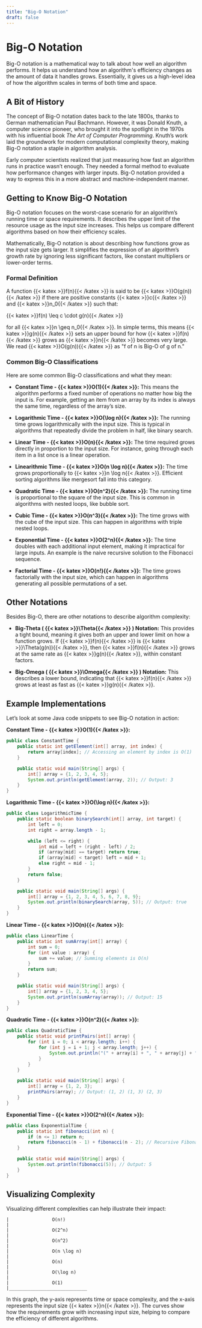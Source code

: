 ```yaml
---
title: "Big-O Notation"
draft: false
---
```


# Big-O Notation

Big-O notation is a mathematical way to talk about how well an algorithm performs. It helps us understand how an algorithm's efficiency changes as the amount of data it handles grows. Essentially, it gives us a high-level idea of how the algorithm scales in terms of both time and space.

## A Bit of History

The concept of Big-O notation dates back to the late 1800s, thanks to German mathematician Paul Bachmann. However, it was Donald Knuth, a computer science pioneer, who brought it into the spotlight in the 1970s with his influential book *The Art of Computer Programming*. Knuth’s work laid the groundwork for modern computational complexity theory, making Big-O notation a staple in algorithm analysis.

Early computer scientists realized that just measuring how fast an algorithm runs in practice wasn’t enough. They needed a formal method to evaluate how performance changes with larger inputs. Big-O notation provided a way to express this in a more abstract and machine-independent manner.

## Getting to Know Big-O Notation

Big-O notation focuses on the worst-case scenario for an algorithm’s running time or space requirements. It describes the upper limit of the resource usage as the input size increases. This helps us compare different algorithms based on how their efficiency scales.

Mathematically, Big-O notation is about describing how functions grow as the input size gets larger. It simplifies the expression of an algorithm’s growth rate by ignoring less significant factors, like constant multipliers or lower-order terms.

### Formal Definition

A function {{< katex >}}f(n){{< /katex >}} is said to be {{< katex >}}O(g(n)){{< /katex >}} if there are positive constants {{< katex >}}c{{< /katex >}} and {{< katex >}}n_0{{< /katex >}} such that:

{{< katex >}}f(n) \leq c \cdot g(n){{< /katex >}}

for all {{< katex >}}n \geq n_0{{< /katex >}}. In simple terms, this means {{< katex >}}g(n){{< /katex >}} sets an upper bound for how {{< katex >}}f(n){{< /katex >}} grows as {{< katex >}}n{{< /katex >}} becomes very large. We read {{< katex >}}O(g(n)){{< /katex >}} as "f of n is Big-O of g of n."

### Common Big-O Classifications

Here are some common Big-O classifications and what they mean:

- **Constant Time - {{< katex >}}O(1){{< /katex >}}:** This means the algorithm performs a fixed number of operations no matter how big the input is. For example, getting an item from an array by its index is always the same time, regardless of the array’s size.

- **Logarithmic Time - {{< katex >}}O(\log n){{< /katex >}}:** The running time grows logarithmically with the input size. This is typical in algorithms that repeatedly divide the problem in half, like binary search.

- **Linear Time - {{< katex >}}O(n){{< /katex >}}:** The time required grows directly in proportion to the input size. For instance, going through each item in a list once is a linear operation.

- **Linearithmic Time - {{< katex >}}O(n \log n){{< /katex >}}:** The time grows proportionally to {{< katex >}}n \log n{{< /katex >}}. Efficient sorting algorithms like mergesort fall into this category.

- **Quadratic Time - {{< katex >}}O(n^2){{< /katex >}}:** The running time is proportional to the square of the input size. This is common in algorithms with nested loops, like bubble sort.

- **Cubic Time - {{< katex >}}O(n^3){{< /katex >}}:** The time grows with the cube of the input size. This can happen in algorithms with triple nested loops.

- **Exponential Time - {{< katex >}}O(2^n){{< /katex >}}:** The time doubles with each additional input element, making it impractical for large inputs. An example is the naive recursive solution to the Fibonacci sequence.

- **Factorial Time - {{< katex >}}O(n!){{< /katex >}}:** The time grows factorially with the input size, which can happen in algorithms generating all possible permutations of a set.

## Other Notations

Besides Big-O, there are other notations to describe algorithm complexity:

- **Big-Theta ( {{< katex >}}\Theta{{< /katex >}} ) Notation:** This provides a tight bound, meaning it gives both an upper and lower limit on how a function grows. If {{< katex >}}f(n){{< /katex >}} is {{< katex >}}\Theta(g(n)){{< /katex >}}, then {{< katex >}}f(n){{< /katex >}} grows at the same rate as {{< katex >}}g(n){{< /katex >}}, within constant factors.

- **Big-Omega ( {{< katex >}}\Omega{{< /katex >}} ) Notation:** This describes a lower bound, indicating that {{< katex >}}f(n){{< /katex >}} grows at least as fast as {{< katex >}}g(n){{< /katex >}}.

## Example Implementations

Let’s look at some Java code snippets to see Big-O notation in action:

**Constant Time - {{< katex >}}O(1){{< /katex >}}:**

```java
public class ConstantTime {
    public static int getElement(int[] array, int index) {
        return array[index]; // Accessing an element by index is O(1)
    }

    public static void main(String[] args) {
        int[] array = {1, 2, 3, 4, 5};
        System.out.println(getElement(array, 2)); // Output: 3
    }
}
```

**Logarithmic Time - {{< katex >}}O(\log n){{< /katex >}}:**

```java
public class LogarithmicTime {
    public static boolean binarySearch(int[] array, int target) {
        int left = 0;
        int right = array.length - 1;

        while (left <= right) {
            int mid = left + (right - left) / 2;
            if (array[mid] == target) return true;
            if (array[mid] < target) left = mid + 1;
            else right = mid - 1;
        }
        return false;
    }

    public static void main(String[] args) {
        int[] array = {1, 2, 3, 4, 5, 6, 7, 8, 9};
        System.out.println(binarySearch(array, 5)); // Output: true
    }
}
```

**Linear Time - {{< katex >}}O(n){{< /katex >}}:**

```java
public class LinearTime {
    public static int sumArray(int[] array) {
        int sum = 0;
        for (int value : array) {
            sum += value; // Summing elements is O(n)
        }
        return sum;
    }

    public static void main(String[] args) {
        int[] array = {1, 2, 3, 4, 5};
        System.out.println(sumArray(array)); // Output: 15
    }
}
```

**Quadratic Time - {{< katex >}}O(n^2){{< /katex >}}:**

```java
public class QuadraticTime {
    public static void printPairs(int[] array) {
        for (int i = 0; i < array.length; i++) {
            for (int j = i + 1; j < array.length; j++) {
                System.out.println("(" + array[i] + ", " + array[j] + ")"); // Printing pairs is O(n^2)
            }
        }
    }

    public static void main(String[] args) {
        int[] array = {1, 2, 3};
        printPairs(array); // Output: (1, 2) (1, 3) (2, 3)
    }
}
```

**Exponential Time - {{< katex >}}O(2^n){{< /katex >}}:**

```java
public class ExponentialTime {
    public static int fibonacci(int n) {
        if (n <= 1) return n;
        return fibonacci(n - 1) + fibonacci(n - 2); // Recursive Fibonacci is O(2^n)
    }

    public static void main(String[] args) {
        System.out.println(fibonacci(5)); // Output: 5
    }
}
```

## Visualizing Complexity

Visualizing different complexities can help illustrate their impact:

```
|                O(n!)
|                
|                O(2^n)
|                
|                O(n^2)
|                
|                O(n \log n)
|                
|                O(n)
|                
|                O(\log n)
|                
|                O(1)
|_____________________________
```

In this graph, the y-axis represents time or space complexity, and the x-axis represents the input size {{< katex >}}n{{< /katex >}}. The curves show how the requirements grow with increasing input size, helping to compare the efficiency of different algorithms.